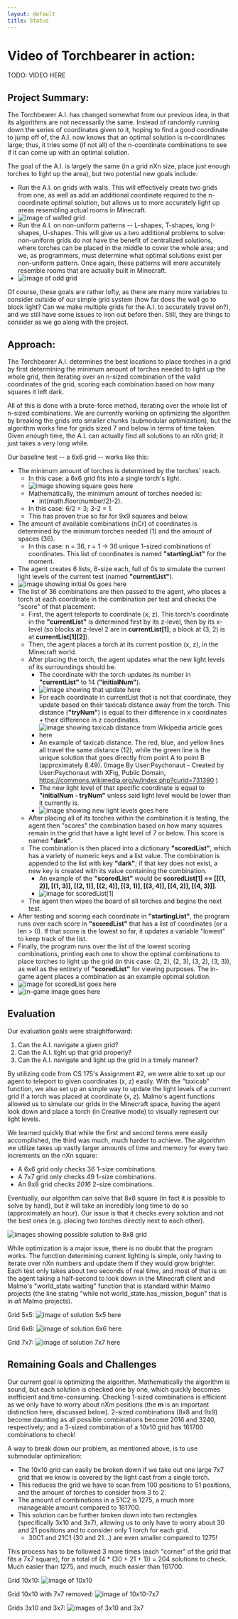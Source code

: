 ```yaml
---
layout: default
title: Status
---
```


# Video of Torchbearer in action:

TODO: VIDEO HERE

## Project Summary:

The Torchbearer A.I. has changed somewhat from our previous idea, in that its algorithms are not necessarily the same. Instead of randomly running down the series of coordinates given to it, hoping to find a good coordinate to jump off of, the A.I. now knows that an optimal solution is n-coordinates large; thus, it tries some (if not all) of the n-coordinate combinations to see if it can come up with an optimal solution.

The goal of the A.I. is largely the same (in a grid nXn size, place just enough torches to light up the area), but two potential new goals include:
- Run the A.I. on grids with walls. This will effectively create two grids from one, as well as add an additional coordinate required to the n-coordinate optimal solution, but allows us to more accurately light up areas resembling actual rooms in Minecraft.
- ![image of walled grid](url)
- Run the A.I. on non-uniform patterns -- L-shapes, T-shapes, long I-shapes, U-shapes. This will give us a two additional problems to solve: non-uniform grids do not have the benefit of centralized solutions, where torches can be placed in the middle to cover the whole area; and we, as programmers, must determine what optimal solutions exist per non-uniform pattern. Once again, these patterns will more accurately resemble rooms that are actually built in Minecraft.
- ![image of odd grid](url)

Of course, these goals are rather lofty, as there are many more variables to consider outside of our simple grid system (how far does the wall go to block light? Can we make multiple grids for the A.I. to accurately travel on?), and we still have some issues to iron out before then. Still, they are things to consider as we go along with the project.

## Approach:

The Torchbearer A.I. determines the best locations to place torches in a grid by first determining the minimum amount of torches needed to light up the whole grid, then iterating over an n-sized combination of the valid coordinates of the grid, scoring each combination based on how many squares it left dark.

All of this is done with a brute-force method, iterating over the whole list of n-sized combinations. We are currently working on optimizing the algorithm by breaking the grids into smaller chunks (submodular optimization), but the algorithm works fine for grids sized 7 and below in terms of time taken. Given *enough* time, the A.I. can actually find all solutions to an nXn grid; it just takes a very long while.

Our baseline test -- a 6x6 grid -- works like this:
- The minimum amount of torches is determined by the torches' reach.
  - In this case: a 6x6 grid fits into a single torch's light.
  - ![image showing square goes here](url)
  - Mathematically, the minimum amount of torches needed is: 
    - int(math.floor(number/2)-2). 
  - In this case: 6/2 = 3; 3-2 = 1.
  - This has proven true so far for 9x9 squares and below.
- The amount of available combinations (nCr) of coordinates is determined by the minimum torches needed (1) and the amount of spaces (36).
  - In this case: n = 36, r = 1 -> 36 unique 1-sized combinations of coordinates. This list of coordinates is named **"startingList"** for the moment.
- The agent creates 6 lists, 6-size each, full of 0s to simulate the current light levels of the current test (named **"currentList"**).
- ![image showing initial 0s goes here](url)
- The list of 36 combinations are then passed to the agent, who places a torch at each coordinate in the combination per test and checks the "score" of that placement:
  - First, the agent teleports to coordinate (x, z). This torch's coordinate in the **"currentList"** is determined first by its z-level, then by its x-level (so blocks at z-level 2 are in **currentList[1]**; a block at (3, 2) is at **currentList[1][2]**).
  - Then, the agent places a torch at its current position (x, z), in the Minecraft world.
  - After placing the torch, the agent updates what the new light levels of its surroundings should be.
    - The coordinate with the torch updates its number in **"currentList"** to 14 (**"initialNum"**).
    - ![image showing that update here](url)
    - For each coordinate in currentList that is not that coordinate, they update based on their taxicab distance away from the torch. This distance (**"tryNum"**) is equal to their difference in x coordinates + their difference in z coordinates.
    - ![image showing taxicab distance from Wikipedia article goes here](https://upload.wikimedia.org/wikipedia/commons/0/08/Manhattan_distance.svg)
    - An example of taxicab distance. The red, blue, and yellow lines all travel the same distance (12), while the green line is the unique solution that goes directly from point A to point B (approximately 8.49). (Image By User:Psychonaut - Created by User:Psychonaut with XFig, Public Domain, https://commons.wikimedia.org/w/index.php?curid=731390 )
    - The new light level of that specific coordinate is equal to **"initialNum - tryNum"** unless said light level would be lower than it currently is.
    - ![image showing new light levels goes here](url)
  - After placing all of its torches within the combination it is testing, the agent then "scores" the combination based on how many squares remain in the grid that have a light level of 7 or below. This score is named **"dark"**.
  - The combination is then placed into a dictionary **"scoredList"**, which has a variety of numeric keys and a list value. The combination is appended to the list with key **"dark"**; if that key does not exist, a new key is created with its value containing the combination.
    - An example of the **"scoredList"** would be **scoredList[1] == [[(1, 2)], [(1, 3)], [(2, 1)], [(2, 4)], [(3, 1)], [(3, 4)], [(4, 2)], [(4, 3)]]**.
    - ![image for scoredList[1]](url)
  - The agent then wipes the board of all torches and begins the next test.
- After testing and scoring each coordinate in **"startingList"**, the program runs over each score in **"scoredList"** that has a list of coordinates (or a len > 0). If that score is the lowest so far, it updates a variable "lowest" to keep track of the list.
- Finally, the program runs over the list of the lowest scoring combinations, printing each one to show the optimal combinations to place torches to light up the grid (in this case: (2, 2), (2, 3), (3, 2), (3, 3)), as well as the entirety of **"scoredList"** for viewing purposes. The in-game agent places a combination as an example optimal solution.
- ![image for scoredList goes here](url)
- ![in-game image goes here](url)

## Evaluation

Our evaluation goals were straightforward:
1. Can the A.I. navigate a given grid?
2. Can the A.I. light up that grid properly?
3. Can the A.I. navigate and light up the grid in a timely manner?

By utilizing code from CS 175's Assignment #2, we were able to set up our agent to teleport to given coordinates (x, z) easily. With the "taxicab" function, we also set up an simple way to update the light levels of a current grid if a torch was placed at coordinate (x, z). Malmo's agent functions allowed us to simulate our grids in the Minecraft space, having the agent look down and place a torch (in Creative mode) to visually represent our light levels.

We learned quickly that while the first and second terms were easily accomplished, the third was much, much harder to achieve. The algorithm we utilize takes up vastly larger amounts of time and memory for every two increments on the nXn square:
- A 6x6 grid only checks 36 1-size combinations.
- A 7x7 grid only checks 49 1-size combinations.
- An 8x8 grid checks *2016* 2-size combinations.

Eventually, our algorithm can solve that 8x8 square (in fact it is possible to solve by hand), but it will take an incredibly long time to do so (approximately an hour). Our issue is that it checks every solution and not the best ones (e.g. placing two torches directly next to each other).

![images showing possible solution to 8x8 grid](url)

While optimization is a major issue, there is no doubt that the program works. The function determining current lighting is simple, only having to iterate over nXn numbers and update them if they would grow brighter. Each test only takes about two seconds of real time, and most of that is on the agent taking a half-second to look down in the Minecraft client and Malmo's "world_state waiting" function that is standard within Malmo projects (the line stating "while not world_state.has_mission_begun" that is in *all* Malmo projects).

Grid 5x5:
![image of solution 5x5 here](url)

Grid 6x6:
![image of solution 6x6 here](url)

Grid 7x7:
![image of solution 7x7 here](url)

## Remaining Goals and Challenges

Our current goal is optimizing the algorithm. Mathematically the algorithm is sound, but each solution is checked one by one, which quickly becomes inefficient and time-consuming. Checking 1-sized combinations is efficient as we only have to worry about nXm positions (the **m** is an important distinction here, discussed below). 2-sized combinations (8x8 and 9x9) become daunting as all possible combinations become 2016 and 3240, respectively; and a 3-sized combination of a 10x10 grid has 161700 combinations to check!

A way to break down our problem, as mentioned above, is to use submodular optimization:
- The 10x10 grid can easily be broken down if we take out one large 7x7 grid that we know is covered by the light cast from a single torch. 
- This reduces the grid we have to scan from 100 positions to 51 positions, and the amount of torches to consider from 3 to 2. 
- The amount of combinations in a 51C2 is 1275, a much more manageable amount compared to 161700. 
- This solution can be further broken down into two rectangles (specifically 3x10 and 3x7), allowing us to only have to worry about 30 and 21 positions and to consider only 1 torch for each grid. 
  - 30C1 and 21C1 (30 and 21...) are even smaller compared to 1275!

This process has to be followed 3 more times (each "corner" of the grid that fits a 7x7 square), for a total of (4 * (30 + 21 + 1)) = 204 solutions to check. Much easier than 1275, and much, much easier than 161700.

Grid 10x10:
![image of 10x10](url)

Grid 10x10 with 7x7 removed:
![image of 10x10-7x7](url)

Grids 3x10 and 3x7:
![images of 3x10 and 3x7](url)
